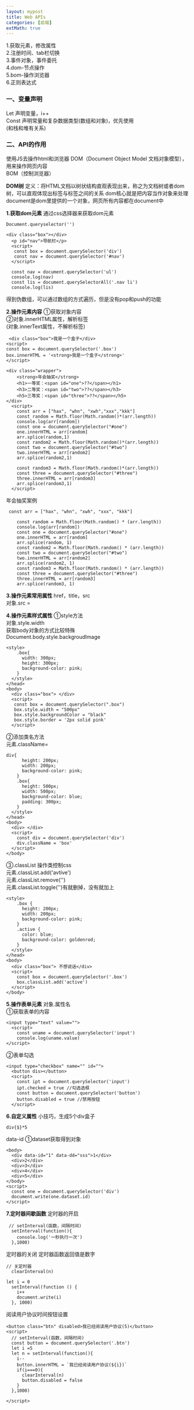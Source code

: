 ```yaml
---
layout: mypost
title: Web APIs
categories: [前端]
extMath: true
---
```


1.获取元素，修改属性 <br>
2.注册时间、tab栏切换<br>
3.事件对象，事件委托<br>
4.dom-节点操作<br>
5.bom-操作浏览器<br>
6.正则表达式<br>

<h3>一、变量声明</h3>
Let 声明变量，i++  <br>
Const 声明常量和复杂数据类型(数组和对象)，优先使用 <br>
(和栈和堆有关系) 

<h3>二、API的作用</h3>
使用JS去操作html和浏览器
DOM（Document Object Model 文档对象模型），用来操作网页内容 <br>
BOM（控制浏览器）<br>

<strong>DOM树</strong>
定义：将HTML文档以树状结构直观表现出来，称之为文档树或者dom树，可以直观体现出标签与标签之间的关系
dom核心就是把内容当作对象来处理<br>
document是dom里提供的一个对象，网页所有内容都在document中 <br>

<strong>1.获取dom元素</strong>
通过css选择器来获取dom元素
```
Document.queryselector('')
```
```
<div class="box"></div>
  <p id="nav">导航栏</p>
  <script>
   const box = document.querySelector('div')
   const nav = document.querySelector('#nav')
  </script>
```

```
  const nav = document.querySelector('ul')
  console.log(nav)
  const lis = document.querySelectorAll('.nav li')
  console.log(lis)
```
得到伪数组，可以通过数组的方式遍历，但是没有pop和push的功能

<strong>2.操作元素内容</strong>
①获取对象内容 <br>
②对象.innerHTML属性，解析标签 <br>
(对象.innerText属性，不解析标签)

```
 <div class="box">我是一个盒子</div>
<script>
const box = document.querySelector('.box')
box.innerHTML = '<strong>我是一个盒子</strong>'
</script>
```
```
<div class="wrapper">
    <strong>年会抽奖</strong>
    <h1>一等奖：<span id="one">??</span></h1>
    <h3>二等奖：<span id="two">??</span></h3>
    <h5>三等奖：<span id="three">??</span></h5>
</div>
  <script>
    const arr = ["hax", "whn", "xwh","xxx","kkk"]
    const random = Math.floor(Math.random()*(arr.length))
    console.log(arr[random])
    const one = document.querySelector("#one")
    one.innerHTML = arr[random]
    arr.splice(random,1)
    const random2 = Math.floor(Math.random()*(arr.length))
    const two = document.querySelector("#two")
    two.innerHTML = arr[random2]
    arr.splice(random2,1)
     
    const random3 = Math.floor(Math.random()*(arr.length))
    const three = document.querySelector("#three")
    three.innerHTML = arr[random3]
    arr.splice(random3,1)
  </script>
```
年会抽奖案例
```
 const arr = ["hax", "whn", "xwh", "xxx", "kkk"]
   
    const random = Math.floor(Math.random() * (arr.length))
    console.log(arr[random])
    const one = document.querySelector("#one")
    one.innerHTML = arr[random]
    arr.splice(random, 1)
    const random2 = Math.floor(Math.random() * (arr.length))
    const two = document.querySelector("#two")
    two.innerHTML = arr[random2]
    arr.splice(random2, 1)
    const random3 = Math.floor(Math.random() * (arr.length))
    const three = document.querySelector("#three")
    three.innerHTML = arr[random3]
    arr.splice(random3, 1)
```

<strong>3.操作元素常用属性</strong>
href，title，src <br>
对象.src = <br>

<strong>4.操作元素样式属性</strong>
①style方法 <br>
对象.style.width  <br>
获取body对象的方式比较特殊<br>
Document.body.style.backgroudImage
```
<style>
    .box{
      width: 300px;
      height: 300px;
      background-color: pink;
    }
  </style>
</head>
<body>
  <div class="box"> </div>
  <script>
   const box = document.querySelector(".box")
   box.style.width = "500px"
   box.style.backgroundColor = "black"
   box.style.border = '2px solid pink'
  </script>
```

②添加类名方法 <br>
元素.className= <br>
```
div{
      height: 200px;
      width: 200px;
      background-color: pink;
    }
    .box{
      height: 500px;
      width: 500px;
      background-color: blue;
      padding: 300px;
    }
  </style>
</head>
<body>
  <div> </div>
  <script>
    const div = document.querySelector('div')
    div.className = 'box'
  </script>
</body>
```

③.classList 操作类控制css <br>
元素.classList.add('avtive') <br>
元素.classList.remove('') <br>
元素.classList.toggle('')有就删掉，没有就加上 <br>
```
<style>
    .box {
      height: 200px;
      width: 200px;
      background-color: pink;
    }
    .active {
      color: blue;
      background-color: goldenrod;
    }
  </style>
</head>
<body>
  <div class="box"> 不想说话</div>
  <script>
    const box = document.querySelector('.box')
    box.classList.add('active')
  </script>
</body>
```

<strong>5.操作表单元素</strong>
对象.属性名 <br>
①获取表单的内容
```
<input type="text" value="">
  <script>
    const uname = document.querySelector('input')
    console.log(uname.value)
</script>
```
②表单勾选
```
<input type="checkbox" name="" id="">
  <button dis></button>
  <script>
    const ipt = document.querySelector('input')
    ipt.checked = true //勾选选框
    const button = document.querySelector('button')
    button.disabled = true //禁用按钮
  </script>
```
<strong>6.自定义属性</strong>
小技巧，生成5个div盒子
```
div{$}*5
```

data-id
①dataset获取得到对象
```
<body>
  <div data-id="1" data-dd="sss">1</div>
  <div>2</div>
  <div>3</div>
  <div>4</div>
  <div>5</div>
</body>
<script>
  const one = document.querySelector('div')
  document.write(one.dataset.id)
</script>
```
<strong>7.定时器间歇函数</strong>
定时器的开启
```
 // setInterval(函数，间隔时间)
  setInterval(function(){
    console.log('一秒执行一次')
  },1000)
```
定时器的关闭
定时器函数返回值是数字
```
// 关定时器
  clearInterval(n)
```

```
let i = 0
  setInterval(function () {
    i++
    document.write(i)
  }, 1000)
```
阅读用户协议时间按钮设置
```
<button class="btn" disabled>我已经阅读用户协议(5)</button>
<script>
  // setInterval(函数，间隔时间)
  const button = document.querySelector('.btn')
  let i =5
  let n = setInterval(function(){
    i--
    button.innerHTML = `我已经阅读用户协议(${i})`
    if(i===0){
      clearInterval(n)
      button.disabled = false
    }
  },1000)
  
</script>
```